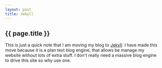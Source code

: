 ```yaml
---
layout: post
title: Jekyll
---
```


{{ page.title }}
----------------

This is just a quick note that I am moving my blog to [Jekyll][1]. I have made this move because it is a plan text blog engine, that allows be manage my website without lots of extra stuff. I don't really need a massive blog engine to drive this site so why use one.



[1]: https://github.com/mojombo/jekyll/wiki
